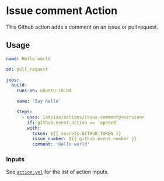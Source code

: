Issue comment Action
======================================

This Github action adds a comment on an issue or pull request.

## Usage

```yaml
name: Hello world

on: pull_request

jobs:
  build:
    runs-on: ubuntu-18.04

    name: 'Say hello'

    steps:
      - uses: iadvize/actions/issue-comment@<version>
        if: github.event.action == 'opened'
        with:
          token: ${{ secrets.GITHUB_TOKEN }}
          issue_number: ${{ github.event.number }}
          comment: 'Hello world'


```

### Inputs

See [`action.yml`](./action.yml) for the list of action inputs.
